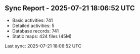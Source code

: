 ## Sync Report - 2025-07-21 18:06:52 UTC

- Basic activities: 741
- Detailed activities: 5
- Database records: 741
- Static maps: 424 files (45M)

Last sync: 2025-07-21 18:06:52 UTC

